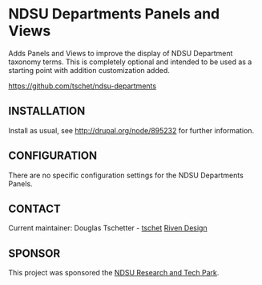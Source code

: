 # NDSU Departments Panels and Views #
Adds Panels and Views to improve the display of NDSU Department taxonomy terms. 
This is completely optional and intended to be used as a starting point with
addition customization added.

https://github.com/tschet/ndsu-departments

## INSTALLATION ##
Install as usual, see http://drupal.org/node/895232 for further information.

## CONFIGURATION ##
There are no specific configuration settings for the NDSU Departments Panels.
 
## CONTACT ##
Current maintainer:
Douglas Tschetter - [tschet](https://www.drupal.org/u/tschet)
[Riven Design](http://rivendesign.com)

## SPONSOR ##
This project was sponsored the [NDSU Research and Tech Park](http://ndsuresearchpark.com).
